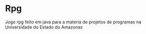 # Rpg
 Jogo rpg feito em java para a materia de projetos de programas na Universidade do Estado do Amazonas
